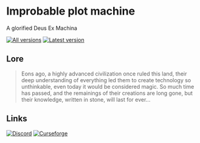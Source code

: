 # Improbable plot machine
A glorified Deus Ex Machina

[downloads]: http://cf.way2muchnoise.eu/versions/For%20MC_289528_all.svg "All versions"
[version]: http://cf.way2muchnoise.eu/versions/289528_latest.svg "Latest version"

[![][downloads]](https://minecraft.curseforge.com/projects/improbable_plot_machine/files) [![][version]](https://minecraft.curseforge.com/projects/improbable_plot_machine)

## Lore
> Eons ago, a highly advanced civilization once ruled this land, their deep understanding of everything led them to create technology so unthinkable, even today it would be considered magic. So much time has passed, and the remainings of their creations are long gone, but their knowledge, written in stone, will last for ever...

## Links
[![Discord](https://img.shields.io/badge/Discord-Join%20our%20server!-7289da.svg?longCache=true&style=for-the-badge)](https://discord.gg/Jsj5kD5)
[![Curseforge](https://img.shields.io/badge/Curseforge-Project%20page!-A54C2D.svg?longCache=true&style=for-the-badge)](https://minecraft.curseforge.com/projects/improbable_plot_machine)